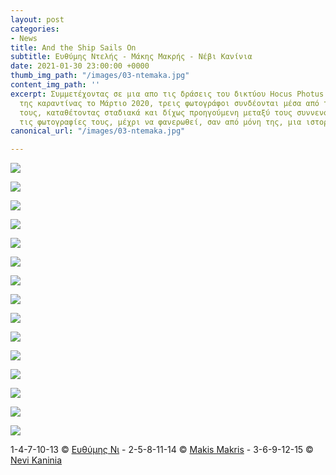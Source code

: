 ```yaml
---
layout: post
categories:
- News
title: And the Ship Sails On
subtitle: Ευθύμης Ντελής - Μάκης Μακρής - Νέβι Κανίνια
date: 2021-01-30 23:00:00 +0000
thumb_img_path: "/images/03-ntemaka.jpg"
content_img_path: ''
excerpt: Συμμετέχοντας σε μια απο τις δράσεις του δικτύου Hocus Photus στη διάρκεια
  της καραντίνας το Μάρτιο 2020, τρεις φωτογράφοι συνδέονται μέσα από τις εικόνες
  τους, καταθέτοντας σταδιακά και δίχως προηγούμενη μεταξύ τους συννενόηση, μια-μια
  τις φωτογραφίες τους, μέχρι να φανερωθεί, σαν από μόνη της, μια ιστορία.
canonical_url: "/images/03-ntemaka.jpg"

---
```

![](/images/01-ntemaka.jpg)

![](/images/02-ntemaka.jpg)

![](/images/03-ntemaka.jpg)

![](/images/04-ntemaka.jpg)

![](/images/05-ntemaka.jpg)

![](/images/06-ntemaka.jpg)

![](/images/07-ntemaka.jpg)

![](/images/08-ntemaka.jpg)

![](/images/09-ntemaka.jpg)

![](/images/10-ntemaka.jpg)

![](/images/11-ntemaka.jpg)

![](/images/12-ntemaka.jpg)

![](/images/13-ntemaka.jpg)

![](/images/14-ntemaka.jpg)

![](/images/15-ntemaka.jpg)

1-4-7-10-13 © <a href="https://www.facebook.com/profile.php?id=100006985305065" target="blank">Ευθύμης Νι</a> - 2-5-8-11-14 © <a href="https://www.facebook.com/makis.makris.54" target="blank">Makis Makris</a> - 3-6-9-12-15 © <a href="https://www.facebook.com/nevi.kaninia" target="blank">Nevi Kaninia</a>